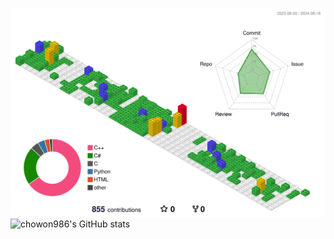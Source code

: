![](./profile-3d-contrib/profile-gitblock.svg)
<br>
![chowon986's GitHub stats](https://github-readme-stats.vercel.app/api?username=chowon986&show_icons=true&theme=transparent)
